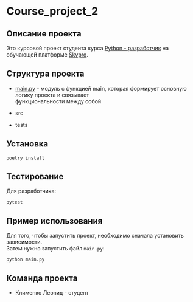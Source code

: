 # Course_project_2
## Описание проекта
Это курсовой проект студента курса [Python - разработчик](https://sky.pro/courses/programming/python-web-course#giftpopup)
на обучающей платформе [Skypro](https://sky.pro/).
## Структура проекта
* [main.py](main.py) - модуль с функцией main, которая формирует основную логику проекта и связывает<br/>
функциональности между собой
* src

* tests

## Установка
```commandline
poetry install
```
## Тестирование
Для разработчика:
```commandline
pytest
```
## Пример использования
Для того, чтобы запустить проект, необходимо сначала установить зависимости.<br/>
Затем нужно запустить файл `main.py`:
```commandline
python main.py
```
## Команда проекта
* Клименко Леонид - студент